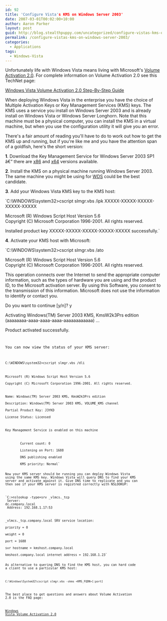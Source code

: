 ```yaml
---
id: 92
title: 'Configure Vista's KMS on Windows Server 2003'
date: 2007-03-01T00:02:00+10:00
author: Aaron Parker
layout: post
guid: http://blog.stealthpuppy.com/uncategorized/configure-vistas-kms-on-windows-server-2003
permalink: /configure-vistas-kms-on-windows-server-2003/
categories:
  - Applications
tags:
  - Windows-Vista
---
```

Unfortunately life with Windows Vista means living with Microsoft's [Volume Activation 2.0](http://www.microsoft.com/technet/windowsvista/plan/faq.mspx). For complete information on Volume Activation 2.0 see this TechNet page:

[Windows Vista Volume Activation 2.0 Step-By-Step Guide](http://www.microsoft.com/technet/windowsvista/plan/volact1.mspx)

When deploying Windows Vista in the enterprise you have the choice of Multiple Activation Keys or Key Management Services (KMS) keys. The KMS uses a service you install on Windows Server 2003 and is already install on Windows Vista or Windows Server Longhorn. Note that this machine must be a physical computer, you can install the KMS in a virtual machine, but when you use the configuration utility it will give you an error.

There's a fair amount of reading you'll have to do to work out how to get the KMS up and running, but if you're like me and you have the attention span of a goldfish, here's the short version:

**1**. Download the Key Management Service for Windows Server 2003 SP1 â€“ there are [x86](http://www.microsoft.com/downloads/details.aspx?FamilyID=81d1cb89-13bd-4250-b624-2f8c57a1ae7b&DisplayLang=en) and [x64](http://www.microsoft.com/downloads/details.aspx?FamilyID=03fe69b2-6244-471c-80d2-b4171fb1d7a5&DisplayLang=en) versions available.

**2**. Install the KMS on a physical machine running Windows Server 2003. The same machine you might be using for [WDS](http://technet.microsoft.com/en-us/windowsvista/aa905118.aspx) could be the best candidate.

**3**. Add your Windows Vista KMS key to the KMS host:

`C:\WINDOWS\system32>cscript slmgr.vbs /ipk XXXXX-XXXXX-XXXXX-XXXXX-XXXXX</p>
<p>Microsoft (R) Windows Script Host Version 5.6<br />
Copyright (C) Microsoft Corporation 1996-2001. All rights reserved.</p>
<p>Installed product key XXXXX-XXXXX-XXXXX-XXXXX-XXXXX successfully.`

**4**. Activate your KMS host with Microsoft:

`C:\WINDOWS\system32>cscript slmgr.vbs /ato</p>
<p>Microsoft (R) Windows Script Host Version 5.6<br />
Copyright (C) Microsoft Corporation 1996-2001. All rights reserved.</p>
<p>This operation connects over the Internet to send the appropriate computer information, such as the types of hardware you are using and the product ID, to the Microsoft activation server. By using this Software, you consent to the transmission of this information. Microsoft does not use the information to identify or contact you.</p>
<p>Do you want to continue [y/n]? y</p>
<p>Activating Windows(TM) Server 2003 KMS, KmsW2k3Prs edition (aaaaaaaa-aaaa-aaaa-aaaa-aaaaaaaaaaaa) ...</p>
<p>Product activated successfully.<code></p>
<p>You can now view the status of your KMS server:</p>
<p><code>C:\WINDOWS\system32>cscript slmgr.vbs /dli</p>
<p>Microsoft (R) Windows Script Host Version 5.6<br />
Copyright (C) Microsoft Corporation 1996-2001. All rights reserved.</p>
<p>Name: Windows(TM) Server 2003 KMS, KmsW2k3Prs edition<br />
Description: Windows(TM) Server 2003 KMS, VOLUME_KMS channel<br />
Partial Product Key: J3YKD<br />
License Status: Licensed</p>
<p>Key Management Service is enabled on this machine</p>
<p style="margin-left: 36pt;">Current count: 0<br />
Listening on Port: 1688<br />
DNS publishing enabled<br />
KMS priority: Normal`

Now your KMS server should be running you can deploy Windows Vista using the same KMS key. Windows Vista will query DNS to find your KMS server and activate against it. Give DNS time to replicate and you can then see if your KMS server is registred correctly with NSLOOKUP:

`C:\>nslookup -type=srv _vlmcs._tcp<br />
Server: dc.company.local<br />
Address: 192.168.1.17:53</p>
<p>_vlmcs._tcp.company.local SRV service location:<br />
priority = 0<br />
weight = 0<br />
port = 1688<br />
svr hostname = kmshost.company.local<br />
kmshost.company.local internet address = 192.168.1.23`

As alternative to quering DNS to find the KMS host, you can hard code a client to use a particular KMS host:

`C:\Windows\System32\cscript slmgr.vbs -skms <KMS_FQDN>[:port]`

The best place to get questions and answers about Volume Activation 2.0 is the FAQ page:

[Windows Vista Volume Activation 2.0](http://www.microsoft.com/technet/windowsvista/plan/faq.mspx)